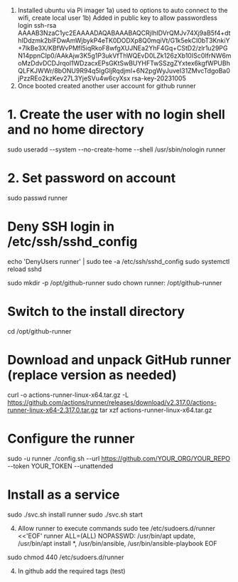 1) Installed ubuntu via Pi imager
    1a) used to options to auto connect to the wifi, create local user
    1b) Added in public key to allow passwordless login ssh-rsa AAAAB3NzaC1yc2EAAAADAQABAAABAQCRjIhIDVrQMJv74Xj9aB5f4+dthIDdzmk2blFDwAmWjbykP4eTK0DODXp8Q0mqiVt/G1k5ekCI0bT3KnkiY+7lkBe3X/KBfWvPMfI5iqRkoF8wfgXUJNEa2YhF4Gq+CStD2/zlr1u29PGN14ppnCIp0/AAkAjw3K5g1P3ukVfThWQEvD0LZk126zXb10ISc0lfrNW6moMzDdvDCDJrqol1WDzacxEPsGKtSwBUYHFTwSSzgZYxtex6kgfWPUBhQLFKJWWr/8bONU9R94q5lgGljRqdjml+6N2pgWyJuveI31ZMvcTdgoBa0jPzzREo2kzKev27L3YjeSVu4w6cyXsx rsa-key-20231005
2) Once booted created another user account for github runner
# 1. Create the user with no login shell and no home directory
sudo useradd --system --no-create-home --shell /usr/sbin/nologin runner

# 2. Set password on account
sudo passwd runner

# Deny SSH login in /etc/ssh/sshd_config
echo 'DenyUsers runner' | sudo tee -a /etc/ssh/sshd_config
sudo systemctl reload sshd

sudo mkdir -p /opt/github-runner
sudo chown runner: /opt/github-runner

# Switch to the install directory
cd /opt/github-runner

# Download and unpack GitHub runner (replace version as needed)
curl -o actions-runner-linux-x64.tar.gz -L https://github.com/actions/runner/releases/download/v2.317.0/actions-runner-linux-x64-2.317.0.tar.gz
tar xzf actions-runner-linux-x64.tar.gz

# Configure the runner
sudo -u runner ./config.sh --url https://github.com/YOUR_ORG/YOUR_REPO --token YOUR_TOKEN --unattended

# Install as a service
sudo ./svc.sh install runner
sudo ./svc.sh start

4) Allow runner to execute commands
sudo tee /etc/sudoers.d/runner <<'EOF'
runner ALL=(ALL) NOPASSWD: /usr/bin/apt update, /usr/bin/apt install *, /usr/bin/ansible, /usr/bin/ansible-playbook
EOF

sudo chmod 440 /etc/sudoers.d/runner


4) In github add the required tags (test)